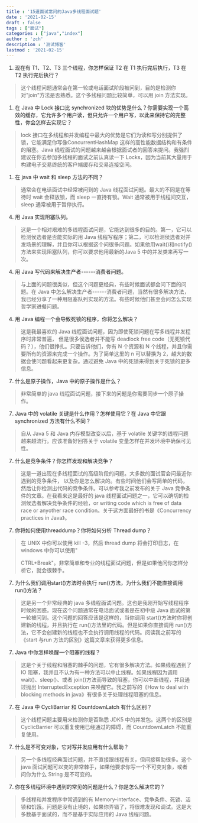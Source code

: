 ```yaml
---
title : '15道面试常问的Java多线程面试题'
date : '2021-02-15'
draft : false
tags : ["面试"]
categories : ["java","index"]
author : 'zch'
description : '测试博客'
lastmod : '2021-02-15'
---
```


1)  现在有 T1、T2、T3 三个线程，你怎样保证 T2 在 T1 执行完后执行，T3 在 T2 执行完后执行？

> 这个线程问题通常会在第一轮或电话面试阶段被问到，目的是检测你对"join"方法是否熟悉。这个多线程问题比较简单，可以用 join 方法实现。

1)  在 Java 中 Lock 接口比 synchronized 块的优势是什么？你需要实现一个高效的缓存，它允许多个用户读，但只允许一个用户写，以此来保持它的完整性，你会怎样去实现它？

> lock 接口在多线程和并发编程中最大的优势是它们为读和写分别提供了锁，它能满足你写像ConcurrentHashMap 这样的高性能数据结构和有条件的阻塞。Java 线程面试的问题越来越会根据面试者的回答来提问。我强烈建议在你去参加多线程的面试之前认真读一下 Locks，因为当前其大量用于构建电子交易终统的客户端缓存和交易连接空间。

1)  在 java 中 wait 和 sleep 方法的不同？

> 通常会在电话面试中经常被问到的 Java 线程面试问题。最大的不同是在等待时 wait 会释放锁，而 sleep 一直持有锁。Wait 通常被用于线程间交互，sleep 通常被用于暂停执行。

4.  用 Java 实现阻塞队列。

> 这是一个相对艰难的多线程面试问题，它能达到很多的目的。第一，它可以检测侯选者是否能实际的用 Java 线程写程序；第二，可以检测侯选者对并发场景的理解，并且你可以根据这个问很多问题。如果他用wait()和notify()方法来实现阻塞队列，你可以要求他用最新的Java 5 中的并发类来再写一次。

4.  用 Java 写代码来解决生产者------消费者问题。

> 与上面的问题很类似，但这个问题更经典，有些时候面试都会问下面的问题。在 Java 中怎么解决生产者------消费者问题，当然有很多解决方法，我已经分享了一种用阻塞队列实现的方法。有些时候他们甚至会问怎么实现哲学家进餐问题。

4.  用 Java 编程一个会导致死锁的程序，你将怎么解决？

> 这是我最喜欢的 Java 线程面试问题，因为即使死锁问题在写多线程并发程序时非常普遍， 但是很多侯选者并不能写 deadlock free code（无死锁代码？），他们很挣扎。只要告诉他们，你有 N 个资源和 N 个线程，并且你需要所有的资源来完成一个操作。为了简单这里的 n 可以替换为 2，越大的数据会使问题看起来更复杂。通过避免 Java 中的死锁来得到关于死锁的更多信息。

7)  什么是原子操作，Java 中的原子操作是什么？

> 非常简单的 java 线程面试问题，接下来的问题是你需要同步一个原子操作。

7)  Java 中的 volatile 关键是什么作用？怎样使用它？在 Java 中它跟 synchronized 方法有什么不同？

> 自从 Java 5 和 Java 内存模型改变以后，基于 volatile 关键字的线程问题越来越流行。应该准备好回答关于 volatile 变量怎样在并发环境中确保可见性。

7)  什么是竞争条件？你怎样发现和解决竞争？

> 这是一道出现在多线程面试的高级阶段的问题。大多数的面试官会问最近你遇到的竞争条件， 以及你是怎么解决的。有些时间他们会写简单的代码，然后让你检测出代码的竞争条件。可以参考我之前发布的关于 Java 竞争条件的文章。在我看来这是最好的 java 线程面试问题之一，它可以确切的检测候选者解决竞争条件的经验，or writing code which is free of data race or anyother race condition。关于这方面最好的书是《Concurrency practices in Java》。

7)  你将如何使用threaddump？你将如何分析 Thread dump？

> 在 UNIX 中你可以使用 kill -3，然后 thread dump 将会打印日志，在windows 中你可以使用"
>
> CTRL+Break"。非常简单和专业的线程面试问题，但是如果他问你怎样分析它，就会很棘手。

7)  为什么我们调用start()方法时会执行 run()方法，为什么我们不能直接调用 run()方法？

> 这是另一个非常经典的 java 多线程面试问题。这也是我刚开始写线程程序时候的困惑。现在这个问题通常在电话面试或者是在初中级 Java 面试的第一轮被问到。这个问题的回答应该是这样的，当你调用 start()方法时你将创建新的线程，并且执行在 run()方法里的代码。但是如果你直接调用 run()方法，它不会创建新的线程也不会执行调用线程的代码。阅读我之前写的《start 与run 方法的区别》这篇文章来获得更多信息。

7)  Java 中你怎样唤醒一个阻塞的线程？

> 这是个关于线程和阻塞的棘手的问题，它有很多解决方法。如果线程遇到了 IO 阻塞，我并且不认为有一种方法可以中止线程。如果线程因为调用wait()、sleep()、或者 join()方法而导致的阻塞，你可以中断线程，并且通过抛出 InterruptedException 来唤醒它。我之前写的《How to deal with blocking methods in java》有很多关于处理线程阻塞的信息。

7)  在 Java 中 CycliBarriar 和 CountdownLatch 有什么区别？

> 这个线程问题主要用来检测你是否熟悉 JDK5 中的并发包。这两个的区别是 CyclicBarrier 可以重复使用已经通过的障碍，而 CountdownLatch 不能重复使用。

7)  什么是不可变对象，它对写并发应用有什么帮助？

> 另一个多线程经典面试问题，并不直接跟线程有关，但间接帮助很多。这个 java 面试问题可以变的非常棘手，如果他要求你写一个不可变对象，或者问你为什么 String 是不可变的。

7)  你在多线程环境中遇到的常见的问题是什么？你是怎么解决它的？

> 多线程和并发程序中常遇到的有 Memory-interface、竞争条件、死锁、活锁和饥饿。问题是没有止境的，如果你弄错了，将很难发现和调试。这是大多数基于面试的，而不是基于实际应用的 Java 线程问题。
